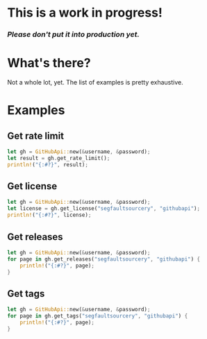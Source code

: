 # This is a work in progress!
### _Please don't put it into production yet._

# What's there?
Not a whole lot, yet. The list of examples is pretty exhaustive.

# Examples

## Get rate limit
```rust
let gh = GitHubApi::new(&username, &password);
let result = gh.get_rate_limit();
println!("{:#?}", result);
```

## Get license
```rust
let gh = GitHubApi::new(&username, &password);
let license = gh.get_license("segfaultsourcery", "githubapi");
println!("{:#?}", license);
```

## Get releases
```rust
let gh = GitHubApi::new(&username, &password);
for page in gh.get_releases("segfaultsourcery", "githubapi") {
    println!("{:#?}", page);
}
```

## Get tags
```rust
let gh = GitHubApi::new(&username, &password);
for page in gh.get_tags("segfaultsourcery", "githubapi") {
    println!("{:#?}", page);
}
```
